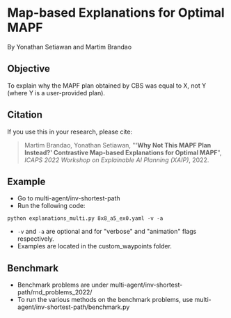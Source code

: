 # Map-based Explanations for Optimal MAPF

By Yonathan Setiawan and Martim Brandao

## Objective

To explain why the MAPF plan obtained by CBS was equal to X, not Y (where Y is a user-provided plan).

## Citation

If you use this in your research, please cite:

> Martim Brandao, Yonathan Setiawan, "**'Why Not This MAPF Plan Instead?' Contrastive Map-based Explanations for Optimal MAPF**", *ICAPS 2022 Workshop on Explainable AI Planning (XAIP)*, 2022.

## Example

* Go to multi-agent/inv-shortest-path
* Run the following code:
```
python explanations_multi.py 8x8_a5_ex0.yaml -v -a
```
* `-v` and `-a` are optional and for "verbose" and "animation" flags respectively.
* Examples are located in the custom_waypoints folder.

## Benchmark

* Benchmark problems are under multi-agent/inv-shortest-path/rnd_problems_2022/
* To run the various methods on the benchmark problems, use multi-agent/inv-shortest-path/benchmark.py
